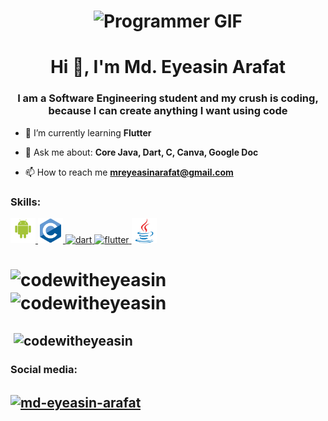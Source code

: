 
<h1 align="center"><img  width="370" src="https://cdn.dribbble.com/users/1162077/screenshots/3848914/programmer.gif" alt="Programmer GIF"></h2>
<h1 align="center">Hi 👋, I'm Md. Eyeasin Arafat</h1>

<h3 align="center">I am a Software Engineering student and my crush is coding, because I can create anything I want using code</h3>


- 🌱 I’m currently learning **Flutter**

- 💬 Ask me about: **Core Java, Dart, C, Canva, Google Doc**

- 📫 How to reach me **mreyeasinarafat@gmail.com**



<h3 align="left">Skills:</h3>
<p align="left"> <a href="https://developer.android.com" target="_blank" rel="noreferrer"> <img src="https://raw.githubusercontent.com/devicons/devicon/master/icons/android/android-original-wordmark.svg" alt="android" width="40" height="40"/> </a> <a href="https://www.cprogramming.com/" target="_blank" rel="noreferrer"> <img src="https://raw.githubusercontent.com/devicons/devicon/master/icons/c/c-original.svg" alt="c" width="40" height="40"/> </a> <a href="https://dart.dev" target="_blank" rel="noreferrer"> <img src="https://www.vectorlogo.zone/logos/dartlang/dartlang-icon.svg" alt="dart" width="40" height="40"/> </a> <a href="https://flutter.dev" target="_blank" rel="noreferrer"> <img src="https://www.vectorlogo.zone/logos/flutterio/flutterio-icon.svg" alt="flutter" width="40" height="40"/> </a> <a href="https://www.java.com" target="_blank" rel="noreferrer"> <img src="https://raw.githubusercontent.com/devicons/devicon/master/icons/java/java-original.svg" alt="java" width="40" height="40"/> </a> </p>



<h1 align="left"><p><img align="left" width="335" src="https://github-readme-stats.vercel.app/api/top-langs?username=codewitheyeasin&show_icons=true&locale=en&layout=compact" alt="codewitheyeasin" /></p>

<p>&nbsp;<img align="center" width="380" src="https://github-readme-stats.vercel.app/api?username=codewitheyeasin&show_icons=true&locale=en" alt="codewitheyeasin" /></p> </h1>

<h2 align="left"><p>&nbsp;<img align="center" width="333" src="https://github-readme-streak-stats.herokuapp.com/?user=codewitheyeasin&" alt="codewitheyeasin" /></p></h2>


<h3 align="left">Social media:</h3>
<p align="center">
<h2 align="left"><a href="https://linkedin.com/in/md-eyeasin-arafat" target="blank"><img align="center" src="https://raw.githubusercontent.com/rahuldkjain/github-profile-readme-generator/master/src/images/icons/Social/linked-in-alt.svg" alt="md-eyeasin-arafat" height="30" width="40" /></a>
</p></h2>
